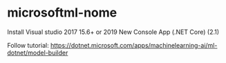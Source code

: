 # microsoftml-nome
Install Visual studio 2017 15.6+ or 2019
New Console App (.NET Core) (2.1)

Follow tutorial: https://dotnet.microsoft.com/apps/machinelearning-ai/ml-dotnet/model-builder
